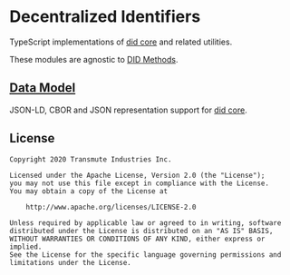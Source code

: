 # Decentralized Identifiers

TypeScript implementations of [did core](https://www.w3.org/TR/did-core/) and related utilities.

These modules are agnostic to [DID Methods](https://www.w3.org/TR/did-core/#dfn-did-methods).

## [Data Model](https://github.com/transmute-industries/did-core/tree/master/packages/data-model)

JSON-LD, CBOR and JSON representation support for [did core](https://www.w3.org/TR/did-core/).

## License

```
Copyright 2020 Transmute Industries Inc.

Licensed under the Apache License, Version 2.0 (the "License");
you may not use this file except in compliance with the License.
You may obtain a copy of the License at

    http://www.apache.org/licenses/LICENSE-2.0

Unless required by applicable law or agreed to in writing, software
distributed under the License is distributed on an "AS IS" BASIS,
WITHOUT WARRANTIES OR CONDITIONS OF ANY KIND, either express or implied.
See the License for the specific language governing permissions and
limitations under the License.
```
